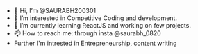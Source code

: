 - 👋 Hi, I’m @SAURABH200301
- 👀 I’m interested in Competitive Coding and development.
- 🌱 I’m currently learning ReactJS and working on few projects.
- 📫 How to reach me: through insta @saurabh_0820
- Further I'm intrested in Entrepreneurship, content writing 

<!---
SAURABH200301/SAURABH200301 is a ✨ special ✨ repository because its `README.md` (this file) appears on your GitHub profile.
You can click the Preview link to take a look at your changes.
--->
